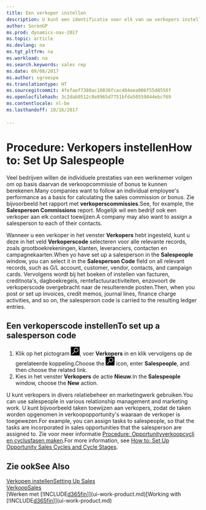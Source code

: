 ```yaml
---
title: Een verkoper instellen
description: U kunt een identificatie voor elk van uw verkopers instellen, zodat u de prestaties van een individuele werknemer kunt bijhouden of een verkoper aan een contact kunt toewijzen.
author: SorenGP
ms.prod: dynamics-nav-2017
ms.topic: article
ms.devlang: na
ms.tgt_pltfrm: na
ms.workload: na
ms.search.keywords: sales rep
ms.date: 09/08/2017
ms.author: sgroespe
ms.translationtype: HT
ms.sourcegitcommit: 4fefaef7380ac10836fcac404eea006f55d8556f
ms.openlocfilehash: 3c2dab0512c8e8965d7751bfda50559844ebcf69
ms.contentlocale: nl-be
ms.lasthandoff: 10/16/2017

---
```

# <a name="how-to-set-up-salespeople"></a><span data-ttu-id="e7f94-103">Procedure: Verkopers instellen</span><span class="sxs-lookup"><span data-stu-id="e7f94-103">How to: Set Up Salespeople</span></span>
<span data-ttu-id="e7f94-104">Veel bedrijven willen de individuele prestaties van een werknemer volgen om op basis daarvan de verkoopcommissie of bonus te kunnen berekenen.</span><span class="sxs-lookup"><span data-stu-id="e7f94-104">Many companies want to follow an individual employee's performance as a basis for calculating the sales commission or bonus.</span></span> <span data-ttu-id="e7f94-105">Zie bijvoorbeeld het rapport met **verkoperscommissies**.</span><span class="sxs-lookup"><span data-stu-id="e7f94-105">See, for example, the **Salesperson Commissions** report.</span></span> <span data-ttu-id="e7f94-106">Mogelijk wil een bedrijf ook een verkoper aan elk contact toewijzen.</span><span class="sxs-lookup"><span data-stu-id="e7f94-106">A company may also want to assign a salesperson to each of their contacts.</span></span>

<span data-ttu-id="e7f94-107">Wanneer u een verkoper in het venster **Verkopers** hebt ingesteld, kunt u deze in het veld **Verkoperscode** selecteren voor alle relevante records, zoals grootboekrekeningen, klanten, leveranciers, contacten en campagnekaarten.</span><span class="sxs-lookup"><span data-stu-id="e7f94-107">When yo have set up a salesperson in the **Salespeople** window, you can select it in the **Salesperson Code** field on all relevant records, such as G/L account, customer, vendor, contacts, and campaign cards.</span></span> <span data-ttu-id="e7f94-108">Vervolgens wordt bij het boeken of instellen van facturen, creditnota's, dagboekregels, rentefactuuractiviteiten, enzovoort de verkoperscode overgebracht naar de resulterende posten.</span><span class="sxs-lookup"><span data-stu-id="e7f94-108">Then, when you post or set up invoices, credit memos, journal lines, finance charge activities, and so on, the salesperson code is carried to the resulting ledger entries.</span></span>

## <a name="to-set-up-a-salesperson-code"></a><span data-ttu-id="e7f94-109">Een verkoperscode instellen</span><span class="sxs-lookup"><span data-stu-id="e7f94-109">To set up a salesperson code</span></span>
1. <span data-ttu-id="e7f94-110">Klik op het pictogram ![Zoeken naar pagina of rapport](media/ui-search/search_small.png "pictogram Zoeken naar pagina of rapport"), voer **Verkopers** in en klik vervolgens op de gerelateerde koppeling.</span><span class="sxs-lookup"><span data-stu-id="e7f94-110">Choose the ![Search for Page or Report](media/ui-search/search_small.png "Search for Page or Report icon") icon, enter **Salespeople**, and then choose the related link.</span></span>
2. <span data-ttu-id="e7f94-111">Kies in het venster **Verkopers** de actie **Nieuw**.</span><span class="sxs-lookup"><span data-stu-id="e7f94-111">In the **Salespeople** window, choose the **New** action.</span></span>

<span data-ttu-id="e7f94-112">U kunt verkopers in divers relatiebeheer en marketingwerk gebruiken.</span><span class="sxs-lookup"><span data-stu-id="e7f94-112">You can use salespeople in various relationship management and marketing work.</span></span> <span data-ttu-id="e7f94-113">U kunt bijvoorbeeld taken toewijzen aan verkopers, zodat de taken worden opgenomen in verkoopopportunity's waaraan de verkoper is toegewezen.</span><span class="sxs-lookup"><span data-stu-id="e7f94-113">For example, you can assign tasks to salespeople, so that the tasks are incorporated in sales opportunities that the salesperson are assigned to.</span></span> <span data-ttu-id="e7f94-114">Zie voor meer informatie [Procedure: Opportunityverkoopcycli en cyclusfasen maken](marketing-how-setup-opportunity-sales-cycles-stages.md).</span><span class="sxs-lookup"><span data-stu-id="e7f94-114">For more information, see [How to: Set Up Opportunity Sales Cycles and Cycle Stages](marketing-how-setup-opportunity-sales-cycles-stages.md).</span></span>

## <a name="see-also"></a><span data-ttu-id="e7f94-115">Zie ook</span><span class="sxs-lookup"><span data-stu-id="e7f94-115">See Also</span></span>
[<span data-ttu-id="e7f94-116">Verkopen instellen</span><span class="sxs-lookup"><span data-stu-id="e7f94-116">Setting Up Sales</span></span>](sales-setup-sales.md)  
[<span data-ttu-id="e7f94-117">Verkoop</span><span class="sxs-lookup"><span data-stu-id="e7f94-117">Sales</span></span>](sales-manage-sales.md)  
<span data-ttu-id="e7f94-118">[Werken met [!INCLUDE[d365fin](includes/d365fin_md.md)]](ui-work-product.md)</span><span class="sxs-lookup"><span data-stu-id="e7f94-118">[Working with [!INCLUDE[d365fin](includes/d365fin_md.md)]](ui-work-product.md)</span></span>  

